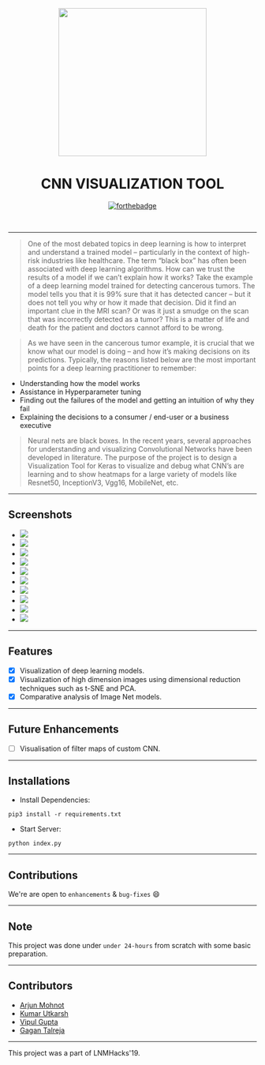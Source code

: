

<div align="center">
 
<img src="https://user-images.githubusercontent.com/33459977/67157026-b9f96b00-f343-11e9-8101-df467d4a7936.gif" width=300; margin=auto auto/>

 # CNN VISUALIZATION TOOL
 
 [![forthebadge](https://forthebadge.com/images/badges/made-with-python.svg)](https://www.python.org/)
 
 <br>
 
</div> 


--------
>  One of the most debated topics in deep learning is how to interpret and understand a trained model – particularly in the context of high-risk industries like healthcare. The term “black box” has often been associated with deep learning algorithms. How can we trust the results of a model if we can’t explain how it works? Take the example of a deep learning model trained for detecting cancerous tumors. The model tells you that it is 99% sure that it has detected cancer – but it does not tell you why or how it made that decision. Did it find an important clue in the MRI scan? Or was it just a smudge on the scan that was incorrectly detected as a tumor? This is a matter of life and death for the patient and doctors cannot afford to be wrong. 

> As we have seen in the cancerous tumor example, it is crucial that we know what our model is doing – and how it’s making decisions on its predictions.
Typically, the reasons listed below are the most important points for a deep learning practitioner to remember:
- Understanding how the model works 
- Assistance in Hyperparameter tuning 
- Finding out the failures of the model and getting an intuition of why they fail 
- Explaining the decisions to a consumer / end-user or a business executive
> Neural nets are black boxes. In the recent years, several approaches for understanding and visualizing Convolutional Networks have been developed in literature. The purpose of the project is to design a Visualization Tool for Keras to visualize and debug what CNN’s are learning and to show heatmaps for a large variety of models like Resnet50, InceptionV3, Vgg16, MobileNet, etc.


-----------------------------------------------

## Screenshots

- ![](Images/2d.PNG)
- ![](Images/model_filters.png)
- ![](Images/pca2d.PNG)
- ![](Images/pca3d.PNG)
- ![](Images/tsne3d.PNG)
- ![](Images/Screenshot%20(54).png)
- ![](Images/Screenshot%20(55).png)
- ![](Images/Screenshot%20(56).png)
- ![](Images/Screenshot%20(57).png)
- ![](Images/Screenshot%20(58).png)
-----------------------------------------------
  
## Features

- [x] Visualization of deep learning models.
- [x] Visualization of high dimension images using dimensional reduction techniques such as t-SNE and PCA.
- [x] Comparative analysis of Image Net models.
-----------------------------------------------

## Future Enhancements
- [ ] Visualisation of filter maps of custom CNN.

-----------------------------------------------

## Installations
- Install Dependencies:
    
``` pip3 install -r requirements.txt ```
- Start Server:

``` python index.py ```

-----------------------------------------------

## Contributions

 We're are open to `enhancements` & `bug-fixes` :smile: 
 
-----------------------------------------------

## Note 

This project was done under `under 24-hours` from scratch with some basic preparation.

-----------------------------------------------

## Contributors

- [Arjun Mohnot](https://github.com/arjun009)
- [Kumar Utkarsh](https://github.com/amisha-w)
- [Vipul Gupta](https://github.com/vipul9810)
- [Gagan Talreja](https://github.com/gagantalreja)

-----------------------------------------------

This project was a part of LNMHacks'19.


 



